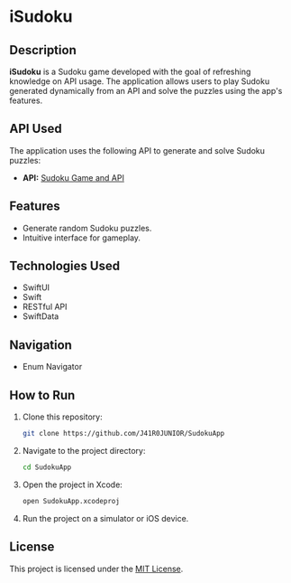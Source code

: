 # iSudoku

## Description

**iSudoku** is a Sudoku game developed with the goal of refreshing knowledge on API usage. The application allows users to play Sudoku generated dynamically from an API and solve the puzzles using the app's features.

## API Used

The application uses the following API to generate and solve Sudoku puzzles:

- **API:** [Sudoku Game and API](https://sudoku-game-and-api.netlify.app)

## Features

- Generate random Sudoku puzzles.
- Intuitive interface for gameplay.

## Technologies Used

- SwiftUI
- Swift
- RESTful API
- SwiftData

## Navigation

- Enum Navigator

## How to Run

1. Clone this repository:
   ```bash
   git clone https://github.com/J41R0JUNIOR/SudokuApp
   ```

2. Navigate to the project directory:
   ```bash
   cd SudokuApp
   ```

3. Open the project in Xcode:
   ```bash
   open SudokuApp.xcodeproj
   ```

4. Run the project on a simulator or iOS device.

## License

This project is licensed under the [MIT License](LICENSE).
